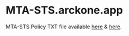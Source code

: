 # MTA-STS.arckone.app

MTA-STS Policy TXT file available [here](https://arckone-webntech.github.io/arckone.app/.well-known/mta-sts.txt) & [here](https://mta-sts.arckone.app/.well-known/mta-sts.txt).
